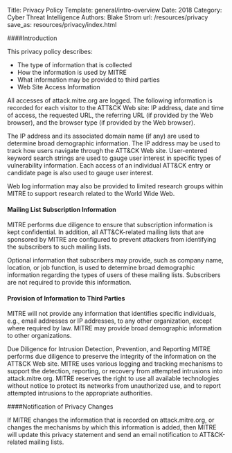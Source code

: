 Title: Privacy Policy
Template: general/intro-overview
Date: 2018
Category: Cyber Threat Intelligence
Authors: Blake Strom
url: /resources/privacy
save_as: resources/privacy/index.html

####Introduction

This privacy policy describes:

* The type of information that is collected
* How the information is used by MITRE
* What information may be provided to third parties
* Web Site Access Information

All accesses of attack.mitre.org are logged. The following information is recorded for each visitor to the ATT&CK Web site: IP address, date and time of access, the requested URL, the referring URL (if provided by the Web browser), and the browser type (if provided by the Web browser).

The IP address and its associated domain name (if any) are used to determine broad demographic information. The IP address may be used to track how users navigate through the ATT&CK Web site. User-entered keyword search strings are used to gauge user interest in specific types of vulnerability information. Each access of an individual ATT&CK entry or candidate page is also used to gauge user interest.

Web log information may also be provided to limited research groups within MITRE to support research related to the World Wide Web.

#### Mailing List Subscription Information

MITRE performs due diligence to ensure that subscription information is kept confidential. In addition, all ATT&CK-related mailing lists that are sponsored by MITRE are configured to prevent attackers from identifying the subscribers to such mailing lists.

Optional information that subscribers may provide, such as company name, location, or job function, is used to determine broad demographic information regarding the types of users of these mailing lists. Subscribers are not required to provide this information.

#### Provision of Information to Third Parties

MITRE will not provide any information that identifies specific individuals, e.g., email addresses or IP addresses, to any other organization, except where required by law. MITRE may provide broad demographic information to other organizations.

Due Diligence for Intrusion Detection, Prevention, and Reporting MITRE performs due diligence to preserve the integrity of the information on the ATT&CK Web site. MITRE uses various logging and tracking mechanisms to support the detection, reporting, or recovery from attempted intrusions into attack.mitre.org. MITRE reserves the right to use all available technologies without notice to protect its networks from unauthorized use, and to report attempted intrusions to the appropriate authorities.

####Notification of Privacy Changes

If MITRE changes the information that is recorded on attack.mitre.org, or changes the mechanisms by which this information is added, then MITRE will update this privacy statement and send an email notification to ATT&CK-related mailing lists.
